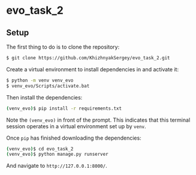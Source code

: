 ﻿# evo_task_2

## Setup

The first thing to do is to clone the repository:

```sh
$ git clone https://github.com/KhizhnyakSergey/evo_task_2.git
```

Create a virtual environment to install dependencies in and activate it:

```sh
$ python -m venv venv_evo
$ venv_evo/Scripts/activate.bat
```

Then install the dependencies:

```sh
(venv_evo)$ pip install -r requirements.txt
```
Note the `(venv_evo)` in front of the prompt. This indicates that this terminal
session operates in a virtual environment set up by `venv`.

Once `pip` has finished downloading the dependencies:
```sh
(venv_evo)$ cd evo_task_2
(venv_evo)$ python manage.py runserver
```
And navigate to `http://127.0.0.1:8000/`.


